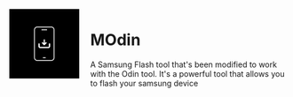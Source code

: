 <img src="variants/modin/ico.png" style="height: 25%; width: 25%; float: left; margin-right: 20px ; align='left;">
<h1>MOdin</h1>
A Samsung Flash tool that's been modified to work with the Odin tool. It's a powerful tool that allows you to flash your samsung device
